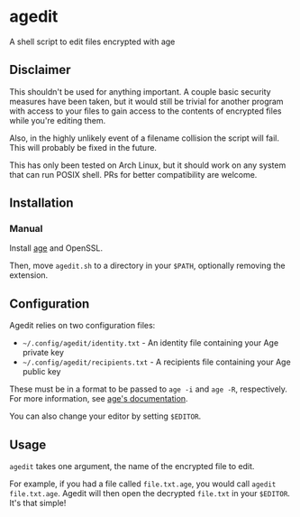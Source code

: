 # agedit

A shell script to edit files encrypted with age

## Disclaimer

This shouldn't be used for anything important.
A couple basic security measures have been taken, but it would still be trivial
for another program with access to your files to gain access to the contents of
encrypted files while you're editing them.

Also, in the highly unlikely event of a filename collision the script will fail.
This will probably be fixed in the future.

This has only been tested on Arch Linux, but it should work on any system
that can run POSIX shell. PRs for better compatibility are welcome.

## Installation

### Manual

Install [age](https://github.com/FiloSottile/age) and OpenSSL.

Then, move `agedit.sh` to a directory in your `$PATH`, optionally removing the extension.

## Configuration

Agedit relies on two configuration files:

* `~/.config/agedit/identity.txt` - An identity file containing your Age private key
* `~/.config/agedit/recipients.txt` - A recipients file containing your Age public key

These must be in a format to be passed to `age -i` and `age -R`, respectively.
For more information, see [age's documentation](https://github.com/FiloSottile/age).

You can also change your editor by setting `$EDITOR`.

## Usage

`agedit` takes one argument, the name of the encrypted file to edit.

For example, if you had a file called `file.txt.age`,
you would call `agedit file.txt.age`. Agedit will then open
the decrypted `file.txt` in your `$EDITOR`. It's that simple!
